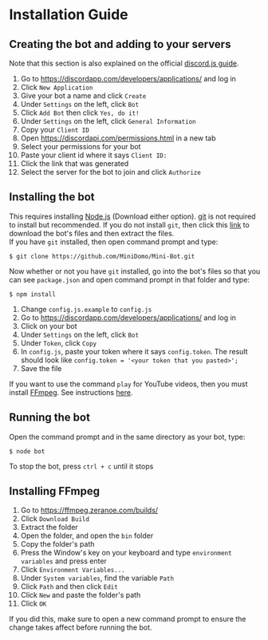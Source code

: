 # Installation Guide
## Creating the bot and adding to your servers
Note that this section is also explained on the official [discord.js guide](https://discordjs.guide/preparations/).
1. Go to https://discordapp.com/developers/applications/ and log in
2. Click `New Application`
3. Give your bot a name and click `Create`
4. Under `Settings` on the left, click `Bot`
5. Click `Add Bot` then click `Yes, do it!`
6. Under `Settings` on the left, click `General Information`
7. Copy your `Client ID`
8. Open https://discordapi.com/permissions.html in a new tab
9. Select your permissions for your bot
10. Paste your client id where it says `Client ID:`
11. Click the link that was generated
12. Select the server for the bot to join and click `Authorize`

## Installing the bot
This requires installing [Node.js](https://nodejs.org/en/) (Download either option). [git](https://git-scm.com/) is not required to install but recommended. If you do not install `git`, then click this [link](https://github.com/MiniDomo/Mini-Bot/archive/master.zip) to download the bot's files and then extract the files.  
If you have `git` installed, then open command prompt and type:
```
$ git clone https://github.com/MiniDomo/Mini-Bot.git
```
Now whether or not you have `git` installed, go into the bot's files so that you can see `package.json` and open command prompt in that folder and type:
```
$ npm install
```
1. Change `config.js.example` to `config.js`
2. Go to https://discordapp.com/developers/applications/ and log in
3. Click on your bot
4. Under `Settings` on the left, click `Bot`
5. Under `Token`, click `Copy`
6. In `config.js`, paste your token where it says `config.token`. The result should look like `config.token = '<your token that you pasted>';`
7. Save the file

If you want to use the command `play` for YouTube videos, then you must install [FFmpeg](https://ffmpeg.zeranoe.com/builds/). See instructions [here](https://github.com/MiniDomo/Mini-Bot/blob/master/Installation.md#installing-ffmpeg).

## Running the bot
Open the command prompt and in the same directory as your bot, type:
```
$ node bot
```
To stop the bot, press `ctrl + c` until it stops

## Installing FFmpeg
1. Go to https://ffmpeg.zeranoe.com/builds/
2. Click `Download Build`
3. Extract the folder
4. Open the folder, and open the `bin` folder
5. Copy the folder's path
6. Press the Window's key on your keyboard and type `environment variables` and press enter
7. Click `Environment Variables...`
8. Under `System variables`, find the variable `Path`
9. Click `Path` and then click `Edit`
10. Click `New` and paste the folder's path
11. Click `OK`

If you did this, make sure to open a new command prompt to ensure the change takes affect before running the bot.
